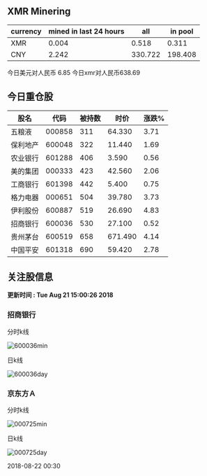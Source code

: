 ## XMR Minering

|currency|mined in last 24 hours|all|in pool|
|---|---|---|---|
|XMR|0.004|0.518|0.311|
|CNY|2.242|330.722|198.408|

今日美元对人民币 6.85	今日xmr对人民币638.69


## 今日重仓股 

|股名|代码|被持数|时价|涨跌%|
|---|---|---|---|---|
|五粮液|000858|311|64.330|3.71|
|保利地产|600048|322|11.440|1.69|
|农业银行|601288|406|3.590|0.56|
|美的集团|000333|423|42.560|2.06|
|工商银行|601398|442|5.400|0.75|
|格力电器|000651|504|39.780|3.73|
|伊利股份|600887|519|26.690|4.83|
|招商银行|600036|530|27.100|0.52|
|贵州茅台|600519|658|671.490|4.14|
|中国平安|601318|690|59.420|2.78|

## 关注股信息
**更新时间 : Tue Aug 21 15:00:26 2018**
### 招商银行 
分时k线

![600036min](http://image.sinajs.cn/newchart/min/n/sh600036.gif)

日k线

![600036day](http://image.sinajs.cn/newchart/daily/n/sh600036.gif)

### 京东方Ａ 
分时k线

![000725min](http://image.sinajs.cn/newchart/min/n/sz000725.gif)

日k线

![000725day](http://image.sinajs.cn/newchart/daily/n/sz000725.gif)

2018-08-22 00:30
